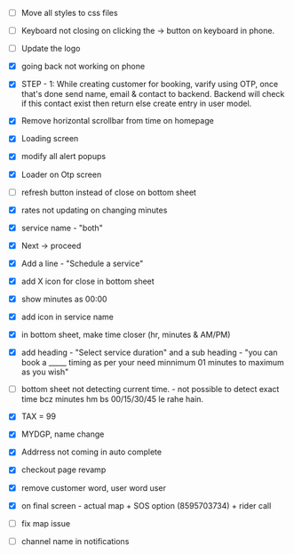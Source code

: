 - [ ] Move all styles to css files
- [ ] Keyboard not closing on clicking the -> button on keyboard in phone.
- [ ] Update the logo

- [x] going back not working on phone
- [x] STEP - 1: While creating customer for booking, varify using OTP, once that's done send name, email & contact to backend. Backend will check if this contact exist then return else create entry in user model.
- [x] Remove horizontal scrollbar from time on homepage
- [x] Loading screen
- [x] modify all alert popups
- [x] Loader on Otp screen



- [ ] refresh button instead of close on bottom sheet
- [x] rates not updating on changing minutes
- [x] service name - "both"
- [x] Next -> proceed
- [x] Add a line - "Schedule a service"
- [x] add X icon for close in bottom sheet
- [x] show minutes as 00:00
- [x] add icon in service name
- [x] in bottom sheet, make time closer (hr, minutes & AM/PM)
- [x] add heading - "Select service duration" and a sub heading - "you can book a _____ timing as per your need minnimum 01 minutes to maximum as you wish"




- [ ] bottom sheet not detecting current time. - not possible to detect exact time bcz minutes hm bs 00/15/30/45 le rahe hain.



- [x] TAX = 99
- [x] MYDGP, name change
- [x] Addrress not coming in auto complete
- [x] checkout page revamp
- [x] remove customer word, user word user
- [x] on final screen - actual map + SOS option (8595703734) + rider call 
- [ ] fix map issue
- [ ] channel name in notifications
